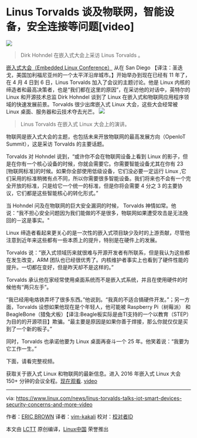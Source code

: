 
Linus Torvalds 谈及物联网，智能设备，安全连接等问题[video]
===========================================================================

![](https://www.linux.com/sites/lcom/files/styles/rendered_file/public/elc-linus-b.jpg?itok=6WwnCSjL)
>Dirk Hohndel 在嵌入式大会上采访 Linus Torvalds 。


 [嵌入式大会（Embedded Linux Conference）][0] 从在 San Diego 【译注：圣迭戈，美国加利福尼亚州的一个太平洋沿岸城市。】开始举办到现在已经有 11 年了，在 4 月 4 日到 6 日，Linus Torvalds 加入了会议的主题讨论。他是 Linux 内核的缔造者和最高决策者，也是“我们都在这里的原因”，在采访他的对话中，英特尔的 Linux 和开源技术总监 Dirk Hohndel 谈到了 Linux 在嵌入式和物联网应用程序领域的快速发展前景。Torvalds 很少出席嵌入式 Linux 大会，这些大会经常被 Linux 桌面、服务器和云技术夺去光芒。
![](https://www.linux.com/sites/lcom/files/styles/floated_images/public/elc-linus_0.jpg?itok=FNPIDe8k)
>Linus Torvalds 在嵌入式 Linux 大会上的演讲。


物联网是嵌入式大会的主题，也包括未来开放物联网的最高发展方向（OpenIoT Summit），这是采访 Torvalds 的主要话题。

Torvalds  对 Hohndel 说到，“或许你不会在物联网设备上看到 Linux 的影子，但是在你有一个核心设备的时候，你就会需要它。你需要智能设备尤其在你有 23 [物联网标准]的时候。如果你全部使用低级设备，它们没必要一定运行 Linux ,它们采用的标准稍微有点不同，所以你需要很多智能设备。我们将来也不会有一个完全开放的标准，只是给它一个统一的标准，但是你将会需要 4 分之 3 的主要协议，它们都是这些智能核心的转化形式。”

当 Hohndel 问及在物联网的巨大安全漏洞的时候， Torvalds 神情如常。他说：“我不担心安全问题因为我们能做的不是很多，物联网如果遭受攻击是无法挽回的－这是事实。"

Linux 缔造者看起来更关心的是一次性的嵌入式项目缺少及时的上游贡献，尽管他注意到近年来这些都有一些本质上的提升，特别是在硬件上的发展。

Torvalds 说：”嵌入式领域历来就很难与开源开发者有所联系，但是我认为这些都在发生改变，ARM 团队也已经很优秀了。内核维护者事实上也看到了硬件性能的提升。一切都在变好，但是昨天却不是这样的。”

Torvalds 承认他在家经常使用桌面系统而不是嵌入式系统，并且在使用硬件的时候他有“两只左手”。

“我已经用电烙铁弄坏了很多东西。”他说到。“我真的不适合搞硬件开发。”；另一方面，Torvalds 设想如果他现在是个年轻人，他可能被 Raspberry Pi（树莓派） 和 BeagleBone（猎兔犬板）【译注:Beagle板实际是由TI支持的一个以教育（STEP）为目的的开源项目】欺骗。“最主要是原因是如果你善于焊接，那么你就仅仅是买到了一个新的板子。”

同时，Torvalds 也承诺他要为 Linux 桌面再奋斗一个 25 年。他笑着说：“我要为它工作一生。”

下面，请看完整视频。

获取关于嵌入式 Linux 和物联网的最新信息。进入 2016 年嵌入式 Linux 大会 150+ 分钟的会议全程。[现在观看][1].
[video](https://youtu.be/tQKUWkR-wtM)

--------------------------------------------------------------------------------

via: https://www.linux.com/news/linus-torvalds-talks-iot-smart-devices-security-concerns-and-more-video

作者：[ERIC BROWN][a]
译者：[vim-kakali](https://github.com/vim-kakali)
校对：[校对者ID](https://github.com/校对者ID)

本文由 [LCTT](https://github.com/LCTT/TranslateProject) 原创编译，[Linux中国](https://linux.cn/) 荣誉推出

[a]: https://www.linux.com/users/ericstephenbrown
[0]: http://events.linuxfoundation.org/events/embedded-linux-conference
[1]: http://go.linuxfoundation.org/elc-openiot-summit-2016-videos?utm_source=lf&utm_medium=blog&utm_campaign=linuxcom

